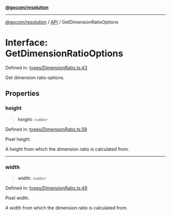 [**@gocom/resolution**](../README.md)

***

[@gocom/resolution](../README.md) / [API](../Public/API.md) / GetDimensionRatioOptions

# Interface: GetDimensionRatioOptions

Defined in: [types/DimensionRatio.ts:43](https://github.com/gocom/resolution/blob/35516f4c70acda51ccc32c2c2e18319df7b05201/src/types/DimensionRatio.ts#L43)

Get dimension ratio options.

## Properties

### height

> **height**: `number`

Defined in: [types/DimensionRatio.ts:56](https://github.com/gocom/resolution/blob/35516f4c70acda51ccc32c2c2e18319df7b05201/src/types/DimensionRatio.ts#L56)

Pixel height.

A height from which the dimension ratio is calculated from.

***

### width

> **width**: `number`

Defined in: [types/DimensionRatio.ts:49](https://github.com/gocom/resolution/blob/35516f4c70acda51ccc32c2c2e18319df7b05201/src/types/DimensionRatio.ts#L49)

Pixel width.

A width from which the dimension ratio is calculated from.
